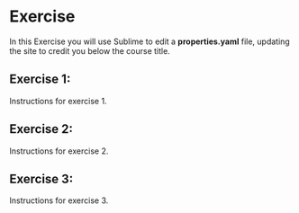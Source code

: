 # Exercise

In this Exercise you will use Sublime to edit a **properties.yaml** file, updating the site to credit you below the course title.

## Exercise 1:

Instructions for exercise 1.

## Exercise 2:

Instructions for exercise 2.

## Exercise 3:

Instructions for exercise 3.
